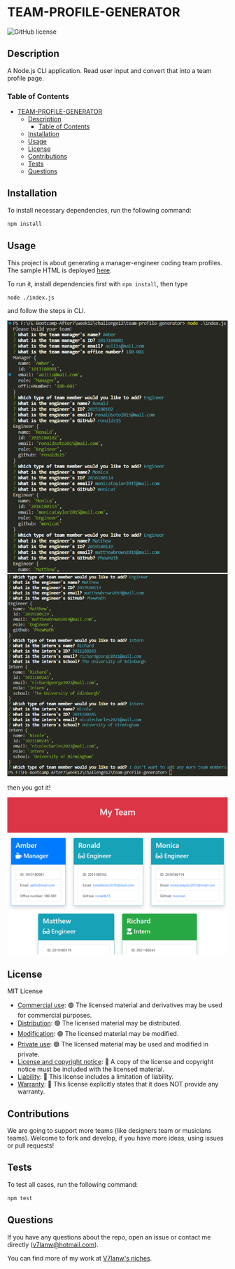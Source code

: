 # TEAM-PROFILE-GENERATOR

![GitHub license](https://img.shields.io/badge/license-MIT%20License-blue.svg)

## Description

A Node.js CLI application. Read user input and convert that into a team profile page.

### Table of Contents

- [TEAM-PROFILE-GENERATOR](#team-profile-generator)
  - [Description](#description)
    - [Table of Contents](#table-of-contents)
  - [Installation](#installation)
  - [Usage](#usage)
  - [License](#license)
  - [Contributions](#contributions)
  - [Tests](#tests)
  - [Questions](#questions)

## Installation

To install necessary dependencies, run the following command:

``` bash
npm install
```

## Usage

This project is about generating a manager-engineer coding team profiles. The sample HTML is deployed [here](https://v7lanw.github.io/team-profile-generator/).

To run it, install dependencies first with `npm install`, then type

``` bash
node ./index.js
```

and follow the steps in CLI.

![step1](./READMEAssets/step1.png)
![step2](./READMEAssets/step2.png)

then you got it!

![result](./READMEAssets/result.png)

## License

MIT License

- [Commercial use](https://choosealicense.com/appendix/#commercial-use): 🟢 The licensed material and derivatives may be used for commercial purposes.
- [Distribution](https://choosealicense.com/appendix/#distribution): 🟢 The licensed material may be distributed.
- [Modification](https://choosealicense.com/appendix/#modifications): 🟢 The licensed material may be modified.
- [Private use](https://choosealicense.com/appendix/#private-use): 🟢 The licensed material may be used and modified in private.
- [License and copyright notice](https://choosealicense.com/appendix/#include-copyright): 🔵 A copy of the license and copyright notice must be included with the licensed material.
- [Liability](https://choosealicense.com/appendix/#liability): 🔴 This license includes a limitation of liability.
- [Warranty](https://choosealicense.com/appendix/#warranty): 🔴 This license explicitly states that it does NOT provide any warranty.

## Contributions

We are going to support more teams (like designers team or musicians teams). Welcome to fork and develop, if you have more ideas, using issues or pull requests!

## Tests

To test all cases, run the following command:

``` bash
npm test
```

## Questions

If you have any questions about the repo, open an issue or contact me directly (v7lanw@hotmail.com).

You can find more of my work at [V7lanw's niches](https://github.com/V7lanw?tab=repositories).
